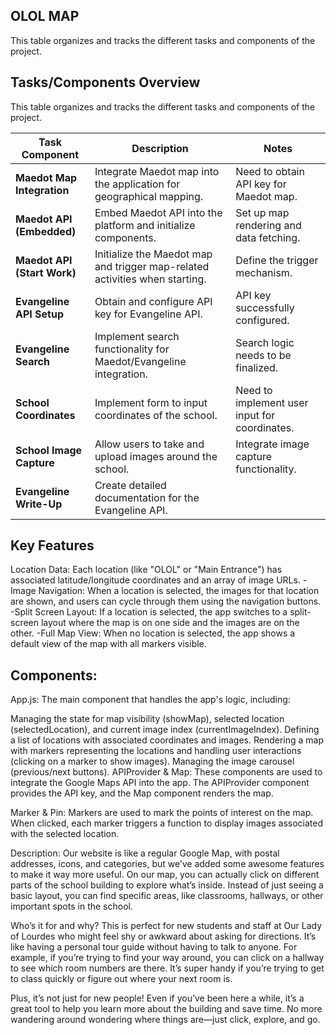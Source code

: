 ## OLOL MAP

This table organizes and tracks the different tasks and components of the project. 
## Tasks/Components Overview

This table organizes and tracks the different tasks and components of the project.

| Task Component            | Description                                                                 | Notes                                                                 |
|---------------------------|-----------------------------------------------------------------------------|-----------------------------------------------------------------------|
| **Maedot Map Integration** | Integrate Maedot map into the application for geographical mapping.         | Need to obtain API key for Maedot map.                               |
| **Maedot API (Embedded)**  | Embed Maedot API into the platform and initialize components.               | Set up map rendering and data fetching.                               |
| **Maedot API (Start Work)**| Initialize the Maedot map and trigger map-related activities when starting. | Define the trigger mechanism.                                        |
| **Evangeline API Setup**   | Obtain and configure API key for Evangeline API.                            | API key successfully configured.                                      |
| **Evangeline Search**      | Implement search functionality for Maedot/Evangeline integration.           | Search logic needs to be finalized.                                   |
| **School Coordinates**     | Implement form to input coordinates of the school.                         | Need to implement user input for coordinates.                         |
| **School Image Capture**   | Allow users to take and upload images around the school.                    | Integrate image capture functionality.                                |
| **Evangeline Write-Up**    | Create detailed documentation for the Evangeline API.                      

## Key Features
Location Data: Each location (like "OLOL" or "Main Entrance") has associated latitude/longitude coordinates and an array of image URLs.
-Image Navigation: When a location is selected, the images for that location are shown, and users can cycle through them using the navigation buttons.
-Split Screen Layout: If a location is selected, the app switches to a split-screen layout where the map is on one side and the images are on the other.
-Full Map View: When no location is selected, the app shows a default view of the map with all markers visible.
## Components:
App.js: The main component that handles the app's logic, including:

Managing the state for map visibility (showMap), selected location (selectedLocation), and current image index (currentImageIndex).
Defining a list of locations with associated coordinates and images.
Rendering a map with markers representing the locations and handling user interactions (clicking on a marker to show images).
Managing the image carousel (previous/next buttons).
APIProvider & Map: These components are used to integrate the Google Maps API into the app. The APIProvider component provides the API key, and the Map component renders the map.

Marker & Pin: Markers are used to mark the points of interest on the map. When clicked, each marker triggers a function to display images associated with the selected location.


Description:
Our website is like a regular Google Map, with postal addresses, icons, and categories, but we’ve added some awesome features to make it way more useful. On our map, you can actually click on different parts of the school building to explore what’s inside. Instead of just seeing a basic layout, you can find specific areas, like classrooms, hallways, or other important spots in the school.

Who’s it for and why?
This is perfect for new students and staff at Our Lady of Lourdes who might feel shy or awkward about asking for directions. It’s like having a personal tour guide without having to talk to anyone. For example, if you’re trying to find your way around, you can click on a hallway to see which room numbers are there. It’s super handy if you’re trying to get to class quickly or figure out where your next room is.

Plus, it’s not just for new people! Even if you’ve been here a while, it’s a great tool to help you learn more about the building and save time. No more wandering around wondering where things are—just click, explore, and go.



